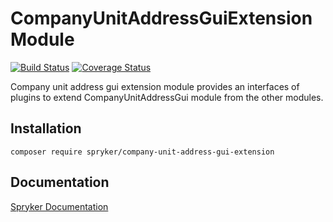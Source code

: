 # CompanyUnitAddressGuiExtension Module
[![Build Status](https://travis-ci.org/spryker/CompanyUnitAddressGuiExtension.svg)](https://travis-ci.org/spryker/CompanyUnitAddressGuiExtension)
[![Coverage Status](https://coveralls.io/repos/github/spryker/CompanyUnitAddressGuiExtension/badge.svg)](https://coveralls.io/github/spryker/CompanyUnitAddressGuiExtension)

Company unit address gui extension module provides an interfaces of plugins to extend CompanyUnitAddressGui module from the other modules.

## Installation

```
composer require spryker/company-unit-address-gui-extension
```

## Documentation

[Spryker Documentation](https://academy.spryker.com/developing_with_spryker/module_guide/modules.html)
